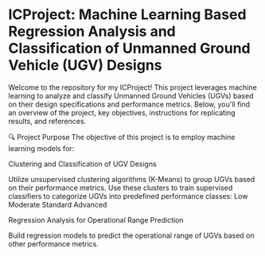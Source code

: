 # ICProject: Machine Learning Based Regression Analysis and Classification of Unmanned Ground Vehicle (UGV) Designs

Welcome to the repository for my ICProject! This project leverages machine learning to analyze and classify Unmanned Ground Vehicles (UGVs) based on their design specifications and performance metrics. Below, you'll find an overview of the project, key objectives, instructions for replicating results, and references.

🔍 Project Purpose
The objective of this project is to employ machine learning models for:

Clustering and Classification of UGV Designs

Utilize unsupervised clustering algorithms (K-Means) to group UGVs based on their performance metrics.
Use these clusters to train supervised classifiers to categorize UGVs into predefined performance classes:
Low
Moderate
Standard
Advanced

Regression Analysis for Operational Range Prediction

Build regression models to predict the operational range of UGVs based on other performance metrics.

